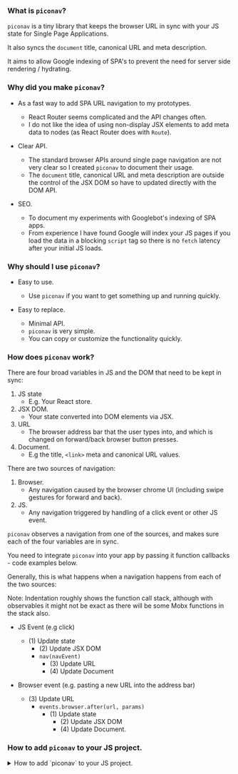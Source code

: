 ### What is `piconav`?

`piconav` is a tiny library that keeps the browser URL in sync with your JS state for Single Page Applications.

It also syncs the `document` title, canonical URL and meta description.

It aims to allow Google indexing of SPA's to prevent the need for server side rendering / hydrating.
 

### Why did you make `piconav`?

- As a fast way to add SPA URL navigation to my prototypes.
    - React Router seems complicated and the API changes often.
    - I do not like the idea of using non-display JSX elements to add meta data to nodes (as React Router does with `Route`).

- Clear API.
    - The standard browser APIs around single page navigation are not very clear so I created `piconav` to document their usage.
    - The `document` title, canonical URL and meta description are outside the control of the JSX DOM so have to updated directly with the DOM API.

- SEO.
    - To document my experiments with Googlebot's indexing of SPA apps. 
    - From experience I have found Google will index your JS pages if you load the data in a blocking `script` tag so there is no `fetch` latency after your initial JS loads.

### Why should I use `piconav`?

- Easy to use.
    - Use `piconav` if you want to get something up and running quickly.
        
- Easy to replace.
    - Minimal API.
    - `piconav` is very simple.
    - You can copy or customize the functionality quickly.

### How does `piconav` work?

There are four broad variables in JS and the DOM that need to be kept in sync:

1. JS state
    - E.g. Your React store.
2. JSX DOM.
    - Your state converted into DOM elements via JSX.
3. URL
    - The browser address bar that the user types into, and which is changed on forward/back browser button presses.
4. Document.
    - E.g the title, `<link>` meta and canonical URL values.
      
There are two sources of navigation:
1. Browser.
    - Any navigation caused by the browser chrome UI (including swipe gestures for forward and back).
2. JS.
    - Any navigation triggered by handling of a click event or other JS event.

`piconav` observes a navigation from one of the sources, and makes sure each of the four variables are in sync.

You need to integrate `piconav` into your app by passing it function callbacks - code examples below.

Generally, this is what happens when a navigation happens from each of the two sources:

Note: Indentation roughly shows the function call stack, although with observables it might not be exact as there will be some Mobx functions in the stack also.

- JS Event (e.g click)
    - (1) Update state
        - (2) Update JSX DOM
        - `nav(navEvent)`
            - (3) Update URL
            - (4) Update Document
 
- Browser event (e.g. pasting a new URL into the address bar)
    - (3) Update URL
        - `events.browser.after(url, params)`
            - (1) Update state
                - (2) Update JSX DOM
                - (4) Update Document.


### How to add `piconav` to your JS project.

<details>
  <summary>How to add `piconav` to your JS project.</summary>

Install: `yarn add piconav` or `npm install piconav`.

#### 1. Create a `nav.js` to add configuration and event handlers to `piconav`.

```js
import {on, off} from "piconav";
import {storeIns} from "./../stores/store";

const resetPrimaryScroll = () => {
    document.querySelector("html").scrollTo(0, 0);
};

const {nav, navByBrowser, updateDoc} = on({
    site: {
        canonicalDomain: `https://example.com`
    },
    events: {
        js: {
            after: ({data}) => {
                if (data !== null && "type" in data && data.type !== "home") {
                    resetPrimaryScroll();
                }
            }
        },
        browser: {
            after: (url, params) => {
                // You should update your store state to match the incoming `url` and `params`.
                return storeIns.onBrowserNav(url, params);
            }
        }
    }
});

export {
    nav,
    navByBrowser,
    updateDoc
}
```

#### 2.  Import `nav.js` to your store, map JS state to `document` state.

When the user navigates via browser:
- `events.browser.after(url, params)` is called.
    - Your code is expected to call `updateDoc(navEvent)` soon after. 

When the user navigates via JS click:
- Call `nav(navEvent)`

Example using a MobX store:

```js
@observable curUrl = null;

nav(appSpecificData, src = "js") {
    this.curUrl = {
        url: "/a/b/c",
        title: "A Title",
        metaDesc: "A page description",
        data: appSpecificData,
        src
    };
}
```
Note: `src` is either `js` or `browser`.

E.g If `curUrl` is set via the `events.browser.after` function, `src` will be `"browser"`.

Using an observable to store `curUrl` property allows updating both the JSX DOM and `document` when state changes. 

Updating `document` when `curUrl` changes:
```js
const disposer = observe(storeIns, "curUrl", ({oldValue, newValue}) => {
    const {url, title, metaDesc, data, src} = newValue;

    const navEvent = {
        url,
        doc: {
            title,
            metaDesc
        },
        
        // This can be any object, and will be passed to `events.js.after` to allow custom logic.
        data
    };

    if (src === "js") {
        nav(navEvent);
        return;
    }

    if (src === "browser") {
        updateDoc(navEvent);
        return;
    }
});
```
Using `observe` on `curUrl` allows calling `nav` and `updateDoc` in a single place (instead of many call sites).


####  3. Run `navByBrowser` on initial page load.

This will call `events.browser.after` which will set your JS state to match the current URL.

This should be done preferably before you mount your JSX components so the first JSX render is your page content and not empty components.

This is important so the Googlebot snapshots and indexes the correct HTML. 

```js
navByBrowser();
```

</details>


